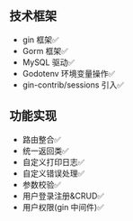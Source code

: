 
## 技术框架
- gin 框架✅
- Gorm 框架✅
- MySQL 驱动✅
- Godotenv 环境变量操作✅
- gin-contrib/sessions 引入✅


## 功能实现
- 路由整合✅
- 统一返回类✅
- 自定义打印日志✅
- 自定义错误处理✅
- 参数校验✅
- 用户登录注册&CRUD✅
- 用户权限(gin 中间件)✅